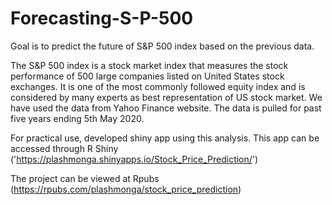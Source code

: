 # Forecasting-S-P-500
Goal is to predict the future of S&amp;P 500 index based on the previous data.

The S&P 500 index is a stock market index that measures the stock performance of 500 large companies listed on United States stock exchanges. It is one of the most commonly followed equity index and is considered by many experts as best representation of US stock market. We have used the data from Yahoo Finance website. The data is pulled for past five years ending 5th May 2020.

For practical use, developed shiny app using this analysis. This app can be accessed through R Shiny ('https://plashmonga.shinyapps.io/Stock_Price_Prediction/')

The project can be viewed at Rpubs (https://rpubs.com/plashmonga/stock_price_prediction)

